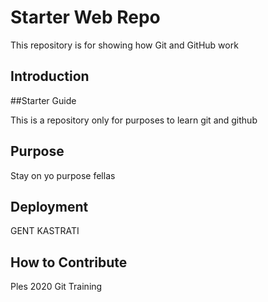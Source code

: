 # Starter Web Repo

This repository is for showing how Git and GitHub work

## Introduction


##Starter Guide

This is a repository only for purposes to learn git and github 

## Purpose
 Stay on yo purpose fellas

## Deployment
 
 GENT KASTRATI

## How to Contribute

Ples
2020 Git Training